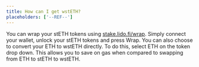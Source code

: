 ```yaml
---
title: How can I get wstETH?
placeholders: ['--REF--']
---
```


You can wrap your stETH tokens using [stake.lido.fi/wrap](https://stake.lido.fi/wrap--REF--). Simply connect your wallet, unlock your stETH tokens and press Wrap.
You can also choose to convert your ETH to wstETH directly. To do this, select ETH on the token drop down. This allows you to save on gas when compared to swapping from ETH to stETH to wstETH.
